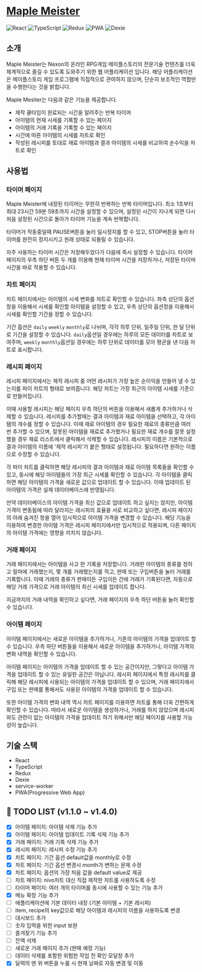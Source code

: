# [Maple Meister](https://pokycookie.github.io/maple-meister/)

![React](https://img.shields.io/badge/React-61DAFB?style=for-the-badge&logo=React&logoColor=black)
![TypeScript](https://img.shields.io/badge/TypeScript-3178C6?style=for-the-badge&logo=TypeScript&logoColor=white)
![Redux](https://img.shields.io/badge/Redux-764ABC?style=for-the-badge&logo=Redux&logoColor=white)
![PWA](https://img.shields.io/badge/PWA-5A0FC8?style=for-the-badge&logo=PWA&logoColor=white)
![Dexie](https://img.shields.io/badge/Dexie-272822?style=for-the-badge&logo=Dexie&logoColor=white)

## 소개

Maple Meister는 Nexon의 온라인 RPG게임 메이플스토리의 전문기술 컨텐츠를 더욱 체계적으로 즐길 수 있도록 도와주기 위한 웹 어플리케이션 입니다. 해당 어플리케이션은 메이플스토리 게임 프로그램에 직접적으로 관여하지 않으며, 단순히 보조적인 역할만을 수행한다는 것을 밝힙니다.

Maple Mesiter는 다음과 같은 기능을 제공합니다.

- 제작 쿨타임이 완료되는 시간을 알려주는 반복 타이머
- 아이템의 현재 시세를 기록할 수 있는 페이지
- 아이템의 거래 기록을 기록할 수 있는 페이지
- 시간에 따른 아이템의 시세를 차트로 확인
- 작성된 레시피를 토대로 재료 아이템과 결과 아이템의 시세를 비교하여 순수익을 차트로 확인

## 사용법

### **타이머 페이지**

Maple Meister에 내장된 타이머는 무한히 반복하는 반복 타이머입니다. 최소 1초부터 최대 23시간 59분 59초까지 시간을 설정할 수 있으며, 설정된 시간이 지나게 되면 다시 처음 설정된 시간으로 돌아가 타이머 기능을 계속 반복합니다.

타이머가 작동중일때 PAUSE버튼을 눌러 일시정지를 할 수 있고, STOP버튼을 눌러 타이머를 완전히 정지시키고 원래 상태로 되돌릴 수 있습니다.

자주 사용하는 타이머 시간은 저장해두었다가 다음에 즉시 설정할 수 있습니다. 타이머 페이지의 우측 하단 버튼 두 개를 이용해 현재 타이머 시간을 저장하거나, 저장된 타이머 시간을 바로 적용할 수 있습니다.

### **차트 페이지**

차트 페이지에서는 아이템의 시세 변화를 차트로 확인할 수 있습니다. 좌측 상단의 옵션창을 이용해서 시세를 확인할 아이템을 설정할 수 있고, 우측 상단의 옵션창을 이용해서 시세를 확인할 기간을 정할 수 있습니다.

기간 옵션은 `daily` `weekly` `monthly`로 나뉘며, 각각 하루 단위, 일주일 단위, 한 달 단위로 기간을 설정할 수 있습니다. `daily`옵션일 경우에는 하루의 모든 데이터를 차트로 보여주며, `weekly` `monthly`옵션일 경우에는 하루 단위로 데이터를 모아 평균을 낸 다음 차트로 표시합니다.

### **레시피 페이지**

레시피 페이지에서는 제작 레시피 중 어떤 레시피가 가장 높은 순이익을 만들어 낼 수 있는지를 파이 차트의 형태로 보여줍니다. 해당 차트는 가장 최근의 아이템 시세를 기준으로 만들어집니다.

이때 사용할 레시피는 해당 페이지 우측 하단의 버튼을 이용해서 새롭게 추가하거나 삭제할 수 있습니다. 레시피를 추가할때는 결과 아이템과 재료 아이템을 선택하고, 각 아이템의 개수를 정할 수 있습니다. 이때 재료 아이템의 경우 필요한 재료의 종류만큼 여러 번 추가할 수 있으며, 잘못된 아이템을 재료로 추가했거나 필요한 재료 개수를 잘못 설정했을 경우 재료 리스트에서 클릭해서 삭제할 수 있습니다. 레시피의 이름은 기본적으로 결과 아이템의 이름에 '제작 레시피'가 붙은 형태로 설정됩니다. 필요하다면 원하는 이름으로 수정할 수 있습니다.

각 파이 차트를 클릭하면 해당 레시피의 결과 아이템과 재료 아이템 목록들을 확인할 수 있고, 동시에 해당 아이템들의 가장 최근 시세를 확인할 수 있습니다. 각 아이템을 클릭하면 해당 아이템의 가격을 새로운 값으로 업데이트 할 수 있습니다. 이때 업데이트 된 아이템의 가격은 실제 데이터베이스에 반영됩니다.

만약 데이터베이스의 아이템 가격을 최신 값으로 업데이트 하고 싶지는 않지만, 아이템 가격이 변동됨에 따라 달라지는 레시피의 효율을 서로 비교하고 싶다면, 레시피 페이지의 아래 숨겨진 창을 열어 임시적으로 아이템 가격을 변경할 수 있습니다. 해당 기능을 이용하여 변경한 아이템 가격은 레시피 페이지에서만 임시적으로 적용되며, 다른 페이지의 아이템 가격에는 영향을 끼치지 않습니다.

### **거래 페이지**

거래 페이지에서는 아이템을 사고 판 기록을 저장합니다. 거래한 아이템의 종류를 정하고 얼마에 거래했는지, 몇 개를 거래했는지를 적고, 판매 또는 구입버튼을 눌러 거래를 기록합니다. 이때 거래의 종류가 판매이든 구입이든 간에 거래가 기록된다면, 자동으로 해당 거래 가격으로 거래 아이템의 최신 시세를 업데이트 합니다.

지금까지의 거래 내역을 확인하고 싶다면, 거래 페이지의 우측 하단 버튼을 눌러 확인할 수 있습니다.

### **아이템 페이지**

아이템 페이지에서는 새로운 아이템을 추가하거나, 기존의 아이템의 가격을 업데이트 할 수 있습니다. 우측 하단 버튼들을 이용해서 새로운 아이템을 추가하거나, 아이템 가격의 변화 내역을 확인할 수 있습니다.

아이템 페이지는 아이템의 가격을 업데이트 할 수 있는 공간이지만, 그렇다고 아이템 가격을 업데이트 할 수 있는 유일한 공간은 아닙니다. 레시피 페이지에서 특정 레시피를 클릭해 해당 레시피에 사용되는 아이템의 가격을 업데이트 할 수 있으며, 거래 페이지에서 구입 또는 판매를 통해서도 사용된 아이템의 가격을 업데이트 할 수 있습니다.

또한 아이템 가격의 변화 내역 역시 차트 페이지를 이용하면 차트를 통해 더욱 간편하게 확인할 수 있습니다. 따라서 새로운 아이템을 생성하거나, 거래를 하지 않았으며 레시피와도 관련이 없는 아이템의 가격을 업데이트 하기 위해서만 해당 페이지를 사용할 가능성이 높습니다.

## 기술 스택

- React
- TypeScript
- Redux
- Dexie
- service-worker
- PWA(Progressive Web App)

## 🎯 TODO LIST (v1.1.0 ~ v1.4.0)

- [x] 아이템 페이지: 아이템 삭제 기능 추가
- [x] 아이템 페이지: 아이템 업데이트 기록 삭제 기능 추가
- [x] 거래 페이지: 거래 기록 삭제 기능 추가
- [x] 레시피 페이지: 레시피 수정 기능 추가
- [x] 차트 페이지: 기간 옵션 default값을 monthly로 수정
- [x] 차트 페이지: 기간 옵션 변경시 month가 변하는 문제 수정
- [x] 차트 페이지: 옵션의 가장 처음 값을 default value로 제공
- [ ] 차트 페이지: nivo차트 대신 직접 제작한 차트를 사용하도록 수정
- [ ] 타이머 페이지: 여러 개의 타이머를 동시에 사용할 수 있는 기능 추가
- [x] 메뉴 확장 기능 추가
- [ ] 애플리케이션에 기본 데이터 내장 (기본 아이템 + 기본 레시피)
- [ ] item, recipe의 key값으로 해당 아이템과 레시피의 이름을 사용하도록 변경
- [ ] 대시보드 추가
- [ ] 숫자 입력을 위한 input 보완
- [ ] 즐겨찾기 기능 추가
- [ ] 잔액 삭제
- [ ] 새로운 거래 페이지 추가 (판매 예정 기능)
- [ ] 데이터 삭제를 포함한 위험한 작업 전 확인 모달창 추가
- [x] 달력의 맨 위 버튼을 누를 시 현재 날짜로 자동 변경 및 이동

